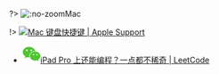 ?> ![](https://notes.abelsu7.top/_media/mac.svg ':no-zoom')Mac

!> [![](https://notes.abelsu7.top/_media/mac.svg)Mac 键盘快捷键 | Apple Support](https://support.apple.com/zh-cn/HT201236)

- [![](logo/wechat.svg)iPad Pro 上还能编程？一点都不稀奇 | LeetCode](https://mp.weixin.qq.com/s/2a5Pu1NaX2yZPltyZ0xd-g)